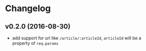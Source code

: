# Changelog

## v0.2.0 (2016-08-30)
* add support for url like `/article/:articleId`, `articleId` will be a property of `req.params`
